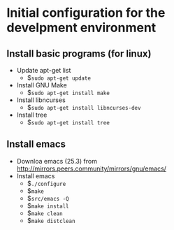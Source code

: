 # Initial configuration for the develpment environment

## Install basic programs (for linux)
- Update apt-get list
    + $`sudo apt-get update`
- Install GNU Make
    + $`sudo apt-get install make`
- Install libncurses
    + $`sudo apt-get install libncurses-dev`
- Install tree
    + $`sudo apt-get install tree`

## Install emacs
- Downloa emacs (25.3) from http://mirrors.peers.community/mirrors/gnu/emacs/
- Install emacs
    + $`./configure`
    + $`make`
    + $`src/emacs -Q`
    + $`make install`
    + $`make clean`
    + $`make distclean`
